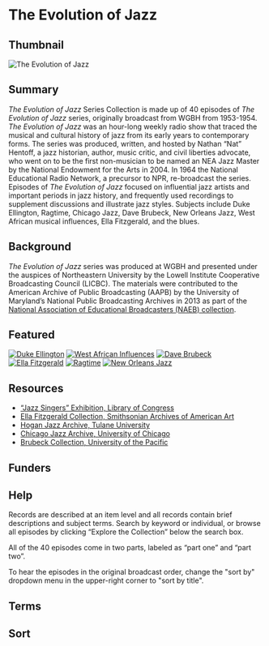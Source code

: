 # The Evolution of Jazz

## Thumbnail

![The Evolution of Jazz](https://s3.amazonaws.com/americanarchive.org/special-collections/EvolutionofJazz.jpg "The Evolution of Jazz")
## Summary

<em>The Evolution of Jazz</em> Series Collection is made up of 40 episodes of <em>The Evolution of Jazz</em> series, originally broadcast from WGBH from 1953-1954. <em>The Evolution of Jazz</em> was an hour-long weekly radio show that traced the musical and cultural history of jazz from its early years to contemporary forms. The series was produced, written, and hosted by Nathan “Nat” Hentoff, a jazz historian, author, music critic, and civil liberties advocate, who went on to be the first non-musician to be named an NEA Jazz Master by the National Endowment for the Arts in 2004. In 1964 the National Educational Radio Network, a precursor to NPR, re-broadcast the series. Episodes of <em>The Evolution of Jazz</em> focused on influential jazz artists and important periods in jazz history, and frequently used recordings to supplement discussions and illustrate jazz styles. Subjects include Duke Ellington, Ragtime, Chicago Jazz, Dave Brubeck, New Orleans Jazz, West African musical influences, Ella Fitzgerald, and the blues.

## Background

<em>The Evolution of Jazz</em> series was produced at WGBH and presented under the auspices of Northeastern University by the Lowell Institute Cooperative Broadcasting Council (LICBC). The materials were contributed to the American Archive of Public Broadcasting (AAPB) by the University of Maryland’s National Public Broadcasting Archives in 2013 as part of the [National Association of Educational Broadcasters (NAEB) collection](http://americanarchive.org/special_collections/naeb).

## Featured

[![Duke Ellington](https://s3.amazonaws.com/americanarchive.org/special-collections/aapb_tile.png)](/catalog/cpb-aacip_500-9z90dg82)
[![West African Influences](https://s3.amazonaws.com/americanarchive.org/special-collections/aapb_tile.png)](/catalog/cpb-aacip_500-c824g66s)
[![Dave Brubeck](https://s3.amazonaws.com/americanarchive.org/special-collections/aapb_tile.png)](/catalog/cpb-aacip_500-kd1qkz43)
[![Ella Fitzgerald](https://s3.amazonaws.com/americanarchive.org/special-collections/aapb_tile.png)](/catalog/cpb-aacip_500-bz619c4t)
[![Ragtime](https://s3.amazonaws.com/americanarchive.org/special-collections/aapb_tile.png)](/catalog/cpb-aacip_500-tt4fsd6k)
[![New Orleans Jazz](https://s3.amazonaws.com/americanarchive.org/special-collections/aapb_tile.png)](/catalog/cpb-aacip_500-fj29dt01)

## Resources

- [“Jazz Singers” Exhibition, Library of Congress](https://www.loc.gov/exhibits/jazz-singers/)
- [Ella Fitzgerald Collection, Smithsonian Archives of American Art](https://www.aaa.si.edu/collection-features/ella-fitzgerald)
- [Hogan Jazz Archive, Tulane University](https://jazz.tulane.edu/)
- [Chicago Jazz Archive, University of Chicago](https://www.lib.uchicago.edu/collex/collections/chicago-jazz-archive/)
- [Brubeck Collection, University of the Pacific](https://www.pacific.edu/university-libraries/find/holt-atherton-special-collections/brubeck-collection.html)

## Funders

## Help

Records are described at an item level and all records contain brief descriptions and subject terms. Search by keyword or individual, or browse all episodes by clicking “Explore the Collection” below the search box.

All of the 40 episodes come in two parts, labeled as “part one” and “part two”.

To hear the episodes in the original broadcast order, change the "sort by" dropdown menu in the upper-right corner to "sort by title".

## Terms

## Sort
